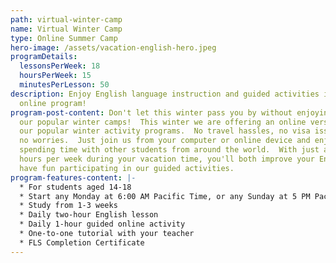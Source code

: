 ```yaml
---
path: virtual-winter-camp
name: Virtual Winter Camp
type: Online Summer Camp
hero-image: /assets/vacation-english-hero.jpeg
programDetails:
  lessonsPerWeek: 18
  hoursPerWeek: 15
  minutesPerLesson: 50
description: Enjoy English language instruction and guided activities in a fun
  online program!
program-post-content: Don't let this winter pass you by without enjoying one of
  our popular winter camps!  This winter we are offering an online version of
  our popular winter activity programs.  No travel hassles, no visa issues, and
  no worries.  Just join us from your computer or online device and enjoy
  spending time with other students from around the world.  With just a few
  hours per week during your vacation time, you'll both improve your English and
  have fun participating in our guided activities.
program-features-content: |-
  * For students aged 14-18
  * Start any Monday at 6:00 AM Pacific Time, or any Sunday at 5 PM Pacific Time
  * Study from 1-3 weeks
  * Daily two-hour English lesson
  * Daily 1-hour guided online activity
  * One-to-one tutorial with your teacher
  * FLS Completion Certificate
---
```

